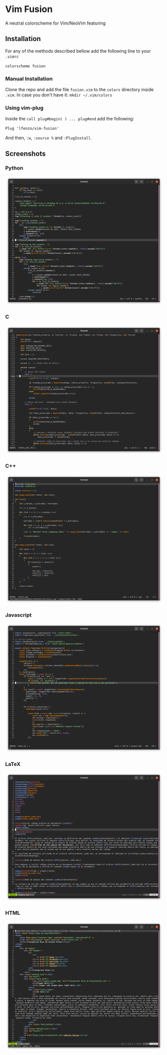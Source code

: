 # Vim Fusion

A neutral colorscheme for Vim/NeoVim featuring 

## Installation

For any of the methods described bellow add the following line to your `.vimrc`

```console
colorscheme fusion
```
### Manual Installation

Clone the repo and add the file `fusion.vim` to the `colors` directory inside `.vim`. In case you don't have it: `mkdir ~/.vim/colors`

### Using vim-plug

Inside the ``call plug#begin( ) ... plug#end`` add the following:

```console
Plug 'lfenzo/vim-fusion'
```
And then, `:w`, `:source %` and `:PlugInstall`.

## Screenshots

### Python
![](./screenshots/python.png)

### C
![](./screenshots/C.png)

### C++
![](./screenshots/Cpp.png)

### Javascript
![](./screenshots/javascript.png)

### LaTeX
![](./screenshots/latex.png)

### HTML
![](./screenshots/html.png)
